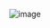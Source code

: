 ![image](https://user-images.githubusercontent.com/98883917/155764946-ad73c044-b629-4ca2-8a3a-0eca129b562c.png)
